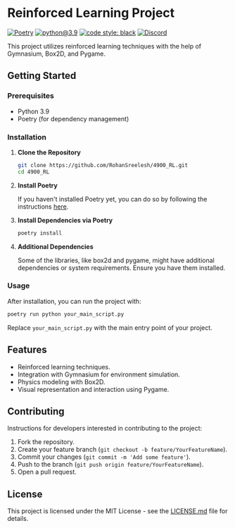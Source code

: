 # Reinforced Learning Project

[![Poetry](https://img.shields.io/endpoint?url=https://python-poetry.org/badge/v0.json)](https://python-poetry.org/)
[![python@3.9](https://img.shields.io/badge/Python-3.9-blue)](https://www.python.org/downloads/release/python-390/)
[![code style: black](https://img.shields.io/badge/code%20style-black-000000.svg)](https://github.com/psf/black)
[![Discord](https://img.shields.io/badge/%20discord%20-blue)](https://discord.gg/KY7HGvfw)

This project utilizes reinforced learning techniques with the help of Gymnasium, Box2D, and Pygame.

## Getting Started

### Prerequisites

- Python 3.9
- Poetry (for dependency management)

### Installation

1. **Clone the Repository**

   ```bash
   git clone https://github.com/RohanSreelesh/4900_RL.git
   cd 4900_RL
   ```

2. **Install Poetry**

   If you haven't installed Poetry yet, you can do so by following the instructions [here](https://python-poetry.org/docs/#installation).

3. **Install Dependencies via Poetry**

   ```bash
   poetry install
   ```

4. **Additional Dependencies**

   Some of the libraries, like box2d and pygame, might have additional dependencies or system requirements. Ensure you have them installed.

### Usage

After installation, you can run the project with:

```bash
poetry run python your_main_script.py
```

Replace `your_main_script.py` with the main entry point of your project.

## Features

- Reinforced learning techniques.
- Integration with Gymnasium for environment simulation.
- Physics modeling with Box2D.
- Visual representation and interaction using Pygame.

## Contributing

Instructions for developers interested in contributing to the project:

1. Fork the repository.
2. Create your feature branch (`git checkout -b feature/YourFeatureName`).
3. Commit your changes (`git commit -m 'Add some feature'`).
4. Push to the branch (`git push origin feature/YourFeatureName`).
5. Open a pull request.

## License

This project is licensed under the MIT License - see the [LICENSE.md](LICENSE.md) file for details.
